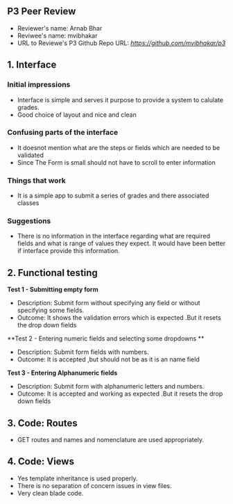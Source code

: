 ## P3 Peer Review 

+ Reviewer's name: Arnab Bhar
+ Reviwee's name: mvibhakar
+ URL to Reviewe's P3 Github Repo URL: *https://github.com/mvibhakar/p3*

## 1. Interface

### Initial impressions

+ Interface is simple and serves it purpose to provide a system to calulate grades.
+ Good choice of layout and nice and clean 

### Confusing parts of the interface

+ It doesnot mention what are the steps or fields which are needed to be validated 
+ Since The Form is small should not have to scroll to enter information 

### Things that work

+ It is a simple app to submit a series of grades and there associated classes 

### Suggestions

+ There is no information in the interface regarding what are required fields and what is range of values they expect. It would have been better if interface provide this information.


## 2. Functional testing

**Test 1 - Submitting empty form**
+ Description: Submit form without specifying any field or without specifying some fields.
+ Outcome: It shows the validation errors which is expected .But it resets the drop down fields 

**Test 2 - Entering numeric fields and selecting some dropdowns **
+ Description: Submit form fields with numbers.
+ Outcome: It is accepted ,but should not be as it is an name field

**Test 3 - Entering Alphanumeric fields**
+ Description: Submit form with alphanumeric letters and numbers.
+ Outcome: It is accepted and working as expected .But it resets the drop down fields 

## 3. Code: Routes
 + GET routes and names and nomenclature are used appropriately.

## 4. Code: Views
+ Yes template inheritance is used properly.
+ There is no separation of concern issues in view files.
+ Very clean blade code.